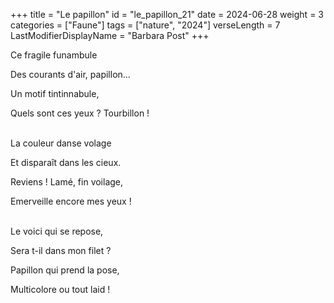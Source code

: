 +++
title = "Le papillon"
id = "le_papillon_21"
date = 2024-06-28
weight = 3
categories = ["Faune"]
tags = ["nature", "2024"]
verseLength = 7
LastModifierDisplayName = "Barbara Post"
+++

Ce fragile funambule

Des courants d'air, papillon...

Un motif tintinnabule,

Quels sont ces yeux ? Tourbillon !

 \
La couleur danse volage

Et disparaît dans les cieux.

Reviens ! Lamé, fin voilage,

Emerveille encore mes yeux !

 \
Le voici qui se repose,

Sera t-il dans mon filet ?

Papillon qui prend la pose,

Multicolore ou tout laid !
